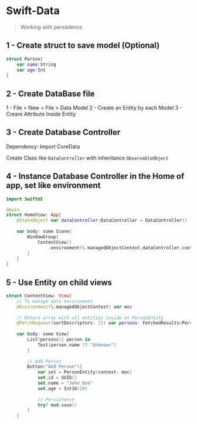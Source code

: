 # Swift-Data
> Working with persistence

## 1 - Create struct to save model (Optional)

```swift
struct Person{
	var name:String
	var age:Int
}
```

## 2  - Create DataBase file

1 - File > New > File > Data Model
2 - Create an Entity by each Model
3 - Creare Attribute Inside Entity

## 3 - Create Database Controller

Dependency: Import CoreData

Create Class like ```DataController``` with inheritance ```ObservableObject```

## 4 - Instance Database Controller in the Home of app, set like environment

```swift
import SwiftUI

@main
struct HomeView: App{
	@StateObject var dataController:DataController = DataController()
  
	var body: some Scene{
		WindowGroup{
	  		ContentView()
				.environment(\.managedObjectContext,dataController.container.viewContext)
		}
	}
}
```

## 5 - Use Entity on child views

```swift
struct ContentView: View{
	// To manage data environment
	@Environment(\.managedObjectContext) var moc
	
	// Return array with all entities inside on PersonEntity
	@FetchRequest(sortDescriptors: []) var persons: FetchedResults<PersonEntity>
	
	var body: some View{
		List(persons){ person in
			Text(person.name ?? "Unknown")
		}
		
		// Add Person
		Button("Add Person"){
			var set = PersonEntity(context: moc)
			set.id = UUID()
			set.name = "John Doe"
			set.age = Int16(18)
			
			// Persistence
			try? mod.save()
		}
	}


